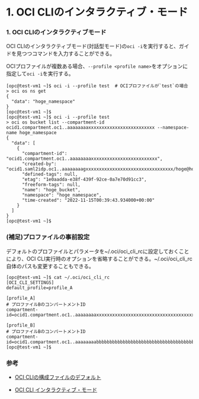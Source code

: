 # 1. OCI CLIのインタラクティブ・モード

### 1. OCI CLIのインタラクティブモード

OCI CLIのインタラクティブモード(対話型モード)の`oci -i`を実行すると、ガイドを見つつコマンドを入力することができる。

OCIプロファイルが複数ある場合、`--profile <profile name>`をオプションに指定して`oci -i`を実行する。

```console
[opc@test-vm1 ~]$ oci -i --profile test  # OCIプロファイルが`test`の場合
> oci os ns get
{
  "data": "hoge_namespace"
}
[opc@test-vm1 ~]$
[opc@test-vm1 ~]$ oci -i --profile test
> oci os bucket list --compartment-id ocid1.compartment.oc1..aaaaaaaaxxxxxxxxxxxxxxxxxxxxxxxxx --namespace-name hoge_namespace
{
  "data": [
    {
      "compartment-id": "ocid1.compartment.oc1..aaaaaaaaxxxxxxxxxxxxxxxxxxxxxxxxx",
      "created-by": "ocid1.saml2idp.oc1..aaaaaaaagxxxxxxxxxxxxxxxxxxxxxxxxxxxxxxxxx/hoge@hoge.com",
      "defined-tags": null,
      "etag": "1e0aadda-e38f-439f-92ce-0a7e70d91cc3",
      "freeform-tags": null,
      "name": "hoge_bucket",
      "namespace": "hoge_namespace",
      "time-created": "2022-11-15T00:39:43.934000+00:00"
    }
  ]
}
[opc@test-vm1 ~]$
```


### (補足)プロファイルの事前設定

デフォルトのプロファイルとパラメータを~/.oci/oci_cli_rcに設定しておくことにより、OCI CLI実行時のオプションを省略することができる。~/.oci/oci_cli_rc自体のパスも変更することもできる。

```console
[opc@test-vm1 ~]$ cat ~/.oci/oci_cli_rc
[OCI_CLI_SETTINGS]
default_profile=profile_A

[profile_A]
# プロファイルBのコンパートメントID
compartment-id=ocid1.compartment.oc1..aaaaaaaaxxxxxxxxxxxxxxxxxxxxxxxxxxxxxxxxxxxxxxxxxxxxxxxxx

[profile_B]
# プロファイルBのコンパートメントID
compartment-id=ocid1.compartment.oc1..aaaaaaaabbbbbbbbbbbbbbbbbbbbbbbbbbbbbbbbbbbbbbbbbbbbbbbbb
[opc@test-vm1 ~]$
```

### 参考

- [OCI CLIの構成ファイルのデフォルト](https://docs.public.oneportal.content.oci.oraclecloud.com/ja-jp/iaas/Content/API/SDKDocs/cliconfigure.htm#CLIconfigfile)

- [OCI CLI インタラクティブ・モード](https://docs.public.oneportal.content.oci.oraclecloud.com/ja-jp/iaas/Content/API/SDKDocs/cliusing_topic-Using_Interactive_Mode.htm)

